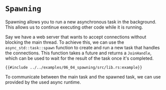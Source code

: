 # `Spawning`

Spawning allows you to run a new asynchronous task in the background. This allows us to continue executing other code 
while it is running.

Say we have a web server that wants to accept connections without blocking the main thread. 
To achieve this, we can use the `async_std::task::spawn` function to create and run a new task that handles the 
connections. This function takes a future and returns a `JoinHandle`, which can be used to wait for the result of the 
task once it's completed.

```rust,edition2018
{{#include ../../examples/06_04_spawning/src/lib.rs:example}}
```

To communicate between the main task and the spawned task, we can use 
provided by the used async runtime.